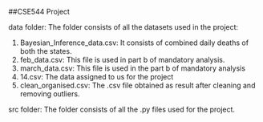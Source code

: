 ##CSE544 Project

data folder: The folder consists of all the datasets used in the project:

 1. Bayesian_Inference_data.csv: It consists of combined daily deaths of both the states.
 2. feb_data.csv: This file is used in part b of mandatory analysis.
 3. march_data.csv: This file is used in the part b of mandatory analysis
 4. 14.csv: The data assigned to us for the project
 5. clean_organised.csv: The .csv file obtained as result after cleaning and removing outliers.

src folder: The folder consists of all the .py files used for the project.
